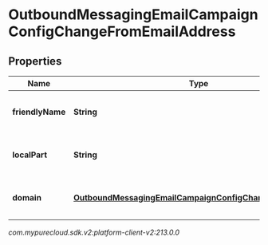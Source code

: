 # OutboundMessagingEmailCampaignConfigChangeFromEmailAddress


## Properties

| Name | Type | Description | Notes |
| ------------ | ------------- | ------------- | ------------- |
| **friendlyName** | **String** | The friendly name of the email address. |  [optional] |
| **localPart** | **String** | The local part of the email address. |  [optional] |
| **domain** | [**OutboundMessagingEmailCampaignConfigChangeUriReference**](OutboundMessagingEmailCampaignConfigChangeUriReference) | A UriReference for a resource |  [optional] |




_com.mypurecloud.sdk.v2:platform-client-v2:213.0.0_
